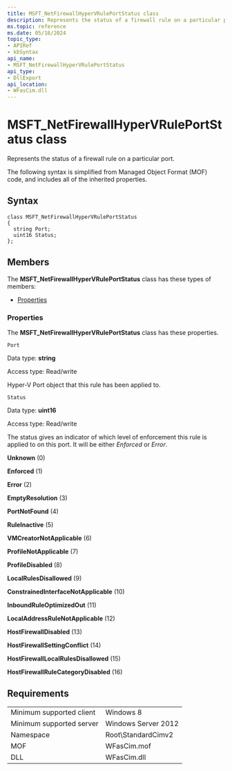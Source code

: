 ```yaml
---
title: MSFT_NetFirewallHyperVRulePortStatus class
description: Represents the status of a firewall rule on a particular port.
ms.topic: reference
ms.date: 05/16/2024
topic_type: 
- APIRef
- kbSyntax
api_name: 
- MSFT_NetFirewallHyperVRulePortStatus
api_type: 
- DllExport
api_location: 
- WFasCim.dll
---
```


# MSFT_NetFirewallHyperVRulePortStatus class

Represents the status of a firewall rule on a particular port.

The following syntax is simplified from Managed Object Format (MOF) code, and includes all of the inherited properties.

## Syntax

```syntax
class MSFT_NetFirewallHyperVRulePortStatus
{
  string Port;
  uint16 Status;
};
```

## Members

The **MSFT_NetFirewallHyperVRulePortStatus** class has these types of members:

- [Properties](#properties)

### Properties

The **MSFT_NetFirewallHyperVRulePortStatus** class has these properties.

`Port`

Data type: **string**

Access type: Read/write

Hyper-V Port object that this rule has been applied to.

`Status`

Data type: **uint16**

Access type: Read/write

The status gives an indicator of which level of enforcement this rule is applied to on this port. It will be either *Enforced* or *Error*.

**Unknown** (0)

**Enforced** (1)

**Error** (2)

**EmptyResolution** (3)

**PortNotFound** (4)

**RuleInactive** (5)

**VMCreatorNotApplicable** (6)

**ProfileNotApplicable** (7)

**ProfileDisabled** (8)

**LocalRulesDisallowed** (9)

**ConstrainedInterfaceNotApplicable** (10)

**InboundRuleOptimizedOut** (11)

**LocalAddressRuleNotApplicable** (12)

**HostFirewallDisabled** (13)

**HostFirewallSettingConflict** (14)

**HostFirewallLocalRulesDisallowed** (15)

**HostFirewallRuleCategoryDisabled** (16)

## Requirements

| | |
|-|-|
| Minimum supported client | Windows 8 |
| Minimum supported server | Windows Server 2012 |
| Namespace | Root\\StandardCimv2 |
| MOF | WFasCim.mof |
| DLL | WFasCim.dll |
